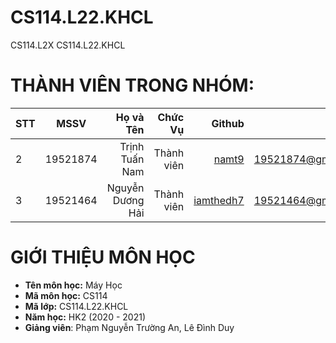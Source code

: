 # CS114.L22.KHCL
CS114.L2X 
CS114.L22.KHCL

# THÀNH VIÊN TRONG NHÓM:
| STT    | MSSV          | Họ và Tên              |Chức Vụ    | Github                                                  | Email                   |
| ------ |:-------------:| ----------------------:|----------:|--------------------------------------------------------:|-------------------------:
| 2      | 19521874      | Trịnh Tuấn Nam         |Thành viên |[namt9](https://github.com/namt9)                        |19521874@gm.uit.edu.vn   |
| 3      | 19521464      | Nguyễn Dương Hải       |Thành viên |[iamthedh7](https://github.com/iamthedh7)                |19521464@gm.uit.edu.vn   |

# GIỚI THIỆU MÔN HỌC
* **Tên môn học:** Máy Học
* **Mã môn học:** CS114
* **Mã lớp:** CS114.L22.KHCL
* **Năm học:** HK2 (2020 - 2021)
* **Giảng viên**: Phạm Nguyễn Trường An, Lê Đình Duy

